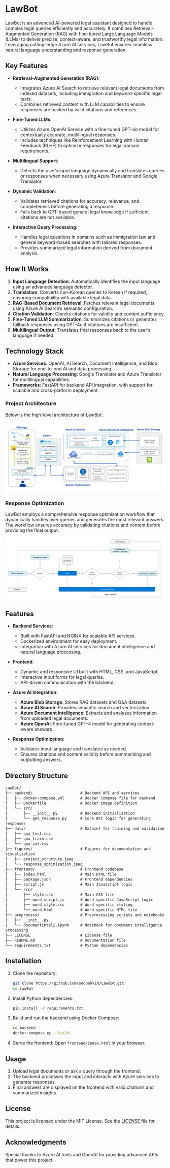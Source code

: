 
# LawBot

LawBot is an advanced AI-powered legal assistant designed to handle complex legal queries efficiently and accurately. It combines Retrieval-Augmented Generation (RAG) with fine-tuned Large Language Models (LLMs) to deliver precise, context-aware, and trustworthy legal information. Leveraging cutting-edge Azure AI services, LawBot ensures seamless natural language understanding and response generation.

## Key Features

- **Retrieval-Augmented Generation (RAG)**:
  - Integrates Azure AI Search to retrieve relevant legal documents from indexed datasets, including immigration and keyword-specific legal texts.
  - Combines retrieved content with LLM capabilities to ensure responses are backed by valid citations and references.

- **Fine-Tuned LLMs**:
  - Utilizes Azure OpenAI Service with a fine-tuned GPT-4o model for contextually accurate, multilingual responses.
  - Includes techniques like Reinforcement Learning with Human Feedback (RLHF) to optimize responses for legal domain requirements.

- **Multilingual Support**:
  - Detects the user’s input language dynamically and translates queries or responses when necessary using Azure Translator and Google Translator.

- **Dynamic Validation**:
  - Validates retrieved citations for accuracy, relevance, and completeness before generating a response.
  - Falls back to GPT-based general legal knowledge if sufficient citations are not available.

- **Interactive Query Processing**:
  - Handles legal questions in domains such as immigration law and general keyword-based searches with tailored responses.
  - Provides summarized legal information derived from document analysis.

## How It Works

1. **Input Language Detection**: Automatically identifies the input language using an advanced language detector.
2. **Translation**: Converts non-Korean queries to Korean if required, ensuring compatibility with available legal data.
3. **RAG-Based Document Retrieval**: Fetches relevant legal documents using Azure AI Search’s semantic configuration.
4. **Citation Validation**: Checks citations for validity and content sufficiency.
5. **Fine-Tuned LLM Summarization**: Summarizes citations or generates fallback responses using GPT-4o if citations are insufficient.
6. **Multilingual Output**: Translates final responses back to the user’s language if needed.

## Technology Stack

- **Azure Services**: OpenAI, AI Search, Document Intelligence, and Blob Storage for end-to-end AI and data processing.
- **Natural Language Processing**: Google Translator and Azure Translator for multilingual capabilities.
- **Frameworks**: FastAPI for backend API integration, with support for scalable and cross-platform deployment.


### Project Architecture

Below is the high-level architecture of LawBot:

![Project Architecture](./figures/project_structure.png)

### Response Optimization

LawBot employs a comprehensive response optimization workflow that dynamically handles user queries and generates the most relevant answers. The workflow ensures accuracy by validating citations and content before providing the final output.

![Response Optimization Workflow](./figures/response_optimization.png)

## Features

- **Backend Services**:
  - Built with FastAPI and NGINX for scalable API services.
  - Dockerized environment for easy deployment.
  - Integration with Azure AI services for document intelligence and natural language processing.

- **Frontend**:
  - Dynamic and responsive UI built with HTML, CSS, and JavaScript.
  - Interactive input forms for legal queries.
  - API-driven communication with the backend.

- **Azure AI Integration**:
  - **Azure Blob Storage**: Stores RAG datasets and Q&A datasets.
  - **Azure AI Search**: Provides semantic search and vectorization.
  - **Azure Document Intelligence**: Extracts and analyzes information from uploaded legal documents.
  - **Azure OpenAI**: Fine-tuned GPT-4 model for generating context-aware answers.

- **Response Optimization**:
  - Validates input language and translates as needed.
  - Ensures citations and content validity before summarizing and outputting answers.

## Directory Structure

```
LawBot/
├── backend/                     # Backend API and services
│   ├── docker-compose.yml       # Docker Compose file for backend
│   ├── Dockerfile               # Docker image definition
│   └── src/
│       ├── __init__.py          # Backend initialization
│       └── get_response.py      # Core API logic for generating responses
├── data/                        # Dataset for training and validation
│   ├── qna_test.csv
│   ├── qna_train.csv
│   └── qna_val.csv
├── figures/                     # Figures for documentation and visualization
│   ├── project_structure.jpeg
│   └── response_optimization.jpeg
├── frontend/                    # Frontend codebase
│   ├── index.html               # Main HTML file
│   ├── package.json             # Frontend dependencies
│   ├── script.js                # Main JavaScript logic
│   └── src/
│       ├── style.css            # Main CSS file
│       ├── word_script.js       # Word-specific JavaScript logic
│       ├── word_style.css       # Word-specific styling
│       └── word.html            # Word-specific HTML file
├── preprocess/                  # Preprocessing scripts and notebooks
│   ├── __init__.py
│   └── documentinteli.ipynb     # Notebook for document intelligence processing
├── LICENSE                      # License file
├── README.md                    # Documentation file
└── requirements.txt             # Python dependencies
```

## Installation

1. Clone the repository:
   ```bash
   git clone https://github.com/seonokkim/LawBot.git
   cd LawBot
   ```

2. Install Python dependencies:
   ```bash
   pip install -r requirements.txt
   ```

3. Build and run the backend using Docker Compose:
   ```bash
   cd backend
   docker-compose up --build
   ```

4. Serve the frontend:
   Open `frontend/index.html` in your browser.

## Usage

1. Upload legal documents or ask a query through the frontend.
2. The backend processes the input and interacts with Azure services to generate responses.
3. Final answers are displayed on the frontend with valid citations and summarized insights.

## License

This project is licensed under the MIT License. See the [LICENSE](./LICENSE) file for details.

## Acknowledgments

Special thanks to Azure AI tools and OpenAI for providing advanced APIs that power this project.
